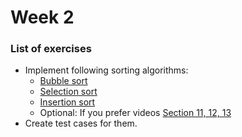 # Week 2

### List of exercises

- Implement following sorting algorithms:
  - [Bubble sort](https://www.programiz.com/dsa/bubble-sort)
  - [Selection sort](https://www.programiz.com/dsa/selection-sort)
  - [Insertion sort](https://www.programiz.com/dsa/insertion-sort)
  - Optional: If you prefer videos [Section 11, 12, 13](https://www.udemy.com/course/js-algorithms-and-data-structures-masterclass/learn/lecture/8344040)
- Create test cases for them.
